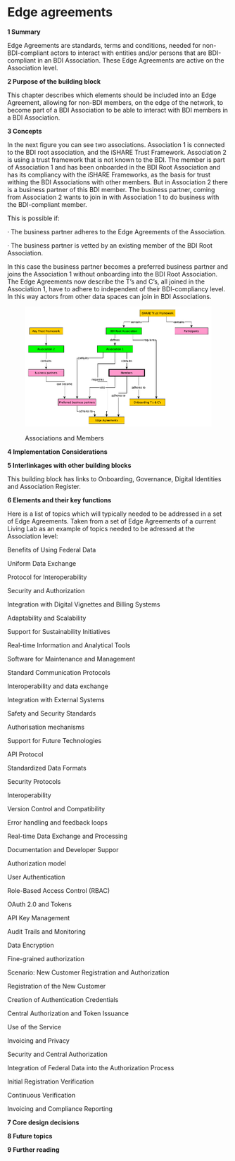 # Edge agreements

**1 Summary**

Edge Agreements are standards, terms and conditions, needed for non-BDI-compliant actors to interact with entities and/or persons that are BDI-compliant in an BDI Association. These Edge Agreements are active on the Association level.

**2 Purpose of the building block**

This chapter describes which elements should be included into an Edge Agreement, allowing for non-BDI members, on the edge of the network, to become part of a BDI Association to be able to interact with BDI members in a BDI Association.

**3 Concepts**

In the next figure you can see two associations. Association 1 is connected to the BDI root association, and the iSHARE Trust Framework. Association 2 is using a trust framework that is not known to the BDI. The member is part of Association 1 and has been onboarded in the BDI Root Association and has its compliancy with the iSHARE Frameworks, as the basis for trust withing the BDI Associations with other members. But in Association 2 there is a business partner of this BDI member. The business partner, coming from Association 2 wants to join in with Association 1 to do business with the BDI-compliant member.

This is possible if:

·      The business partner adheres to the Edge Agreements of the Association.

·      The business partner is vetted by an existing member of the BDI Root Association.

In this case the business partner becomes a preferred business partner and joins the Association 1 without onboarding into the BDI Root Association. The Edge Agreements now describe the T’s and C’s, all joined in the Association 1, have to adhere to independent of their BDI-compliancy level. In this way actors from other data spaces can join in BDI Associations.

<figure><img src="../../.gitbook/assets/20240628 BDI Roles v02.png" alt=""><figcaption><p>Associations and Members</p></figcaption></figure>

**4 Implementation Considerations**



**5 Interlinkages with other building blocks**

This building block has links to Onboarding, Governance, Digital Identities and Association Register.

**6 Elements and their key functions**

Here is a list of topics which will typically needed to be addressed in a set of Edge Agreements. Taken from a set of Edge Agreements of a current Living Lab as an example of topics needed to be adressed at the Association level:

Benefits of Using Federal Data

Uniform Data Exchange

Protocol for Interoperability

Security and Authorization

Integration with Digital Vignettes and Billing Systems

Adaptability and Scalability

Support for Sustainability Initiatives

Real-time Information and Analytical Tools

Software for Maintenance and Management

Standard Communication Protocols

Interoperability and data exchange

Integration with External Systems

Safety and Security Standards

Authorisation mechanisms

Support for Future Technologies

API Protocol

Standardized Data Formats

Security Protocols

Interoperability

Version Control and Compatibility

Error handling and feedback loops

Real-time Data Exchange and Processing

Documentation and Developer Suppor&#x20;

Authorization model

User Authentication

Role-Based Access Control (RBAC)

OAuth 2.0 and Tokens

API Key Management

Audit Trails and Monitoring

Data Encryption

Fine-grained authorization

Scenario: New Customer Registration and Authorization

Registration of the New Customer

Creation of Authentication Credentials

Central Authorization and Token Issuance

Use of the Service

Invoicing and Privacy

Security and Central Authorization

Integration of Federal Data into the Authorization Process

Initial Registration Verification

Continuous Verification

Invoicing and Compliance Reporting&#x20;

**7 Core design decisions**



**8 Future topics**



**9 Further reading**
